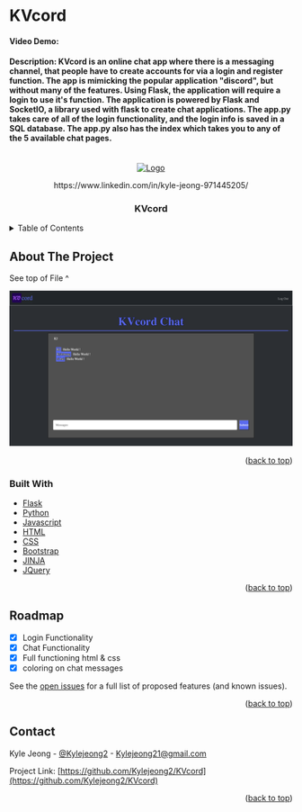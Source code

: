 # KVcord
#### Video Demo:  <URL HERE>
#### Description: KVcord is an online chat app where there is a messaging channel, that people have to create accounts for via a login and register function. The app is mimicking the popular application "discord", but without many of the features. Using Flask, the application will require a login to use it's function. The application is powered by Flask and SocketIO, a library used with flask to create chat applications. The app.py takes care of all of the login functionality, and the login info is saved in a SQL database. The app.py also has the index which takes you to any of the 5 available chat pages. 

<div id="top"></div>
<!-- PROJECT LOGO -->
<br />
<div align="center">
  <a href="https://github.com/Kylejeong2/KVcord">
    <img src="/static/favicon.ico" alt="Logo" width="80" height="80">
  </a>
  <p>https://www.linkedin.com/in/kyle-jeong-971445205/</p>
<h3 align="center">KVcord</h3>

<div align="left">
<!-- TABLE OF CONTENTS -->
<details>
  <summary>Table of Contents</summary>
  <ol>
    <li>
      <a href="#about-the-project">About The Project</a>
      <ul>
        <li><a href="#built-with">Built With</a></li>
      </ul>
    </li>
    <li><a href="#usage">Usage</a></li>
    <li><a href="#roadmap">Roadmap</a></li>
    <li><a href="#contact">Contact</a></li>
  </ol>
</details>



<!-- ABOUT THE PROJECT -->
## About The Project
See top of File ^

<img src="/images/screenshot.png" alt="ss of site">

<p align="right">(<a href="#top">back to top</a>)</p>


### Built With

* [Flask](https://flask.palletsprojects.com/en/2.0.x/)
* [Python](https://www.python.org/)
* [Javascript](https://www.javascript.com/)
* [HTML](https://html.com/)
* [CSS](https://developer.mozilla.org/en-US/docs/Web/CSS)
* [Bootstrap](https://getbootstrap.com)
* [JINJA](https://jinja.palletsprojects.com/en/3.1.x/)
* [JQuery](https://jquery.com/)

<p align="right">(<a href="#top">back to top</a>)</p>

<!-- ROADMAP -->
## Roadmap

- [x] Login Functionality
- [x] Chat Functionality
- [x] Full functioning html & css
- [x] coloring on chat messages

See the [open issues](https://github.com/Kylejeong2/KVcord/issues) for a full list of proposed features (and known issues).

<p align="right">(<a href="#top">back to top</a>)</p>

<!-- CONTACT -->
## Contact

Kyle Jeong - [@Kylejeong2](https://twitter.com/kylejeong21) - Kylejeong21@gmail.com

Project Link: [https://github.com/Kylejeong2/KVcord](https://github.com/Kylejeong2/KVcord)

<p align="right">(<a href="#top">back to top</a>)</p>
 
  </div>

 <!-- MARKDOWN LINKS & IMAGES -->
<!-- https://www.markdownguide.org/basic-syntax/#reference-style-links -->
[contributors-shield]: https://img.shields.io/github/contributors/Kylejeong2/KVcord.svg?style=for-the-badge
[contributors-url]: https://github.com/Kylejeong2/KVcord/graphs/contributors
[forks-shield]: https://img.shields.io/github/forks/Kylejeong2/KVcord.svg?style=for-the-badge
[forks-url]: https://github.com/Kylejeong2/KVcord/network/members
[stars-shield]: https://img.shields.io/github/stars/Kylejeong2/KVcord.svg?style=for-the-badge
[stars-url]: https://github.com/Kylejeong2/KVcord/stargazers
[issues-shield]: https://img.shields.io/github/issues/Kylejeong2/KVcord.svg?style=for-the-badge
[issues-url]: https://github.com/Kylejeong2/KVcord/issues
[license-shield]: https://img.shields.io/github/license/Kylejeong2/KVcord.svg?style=for-the-badge
[license-url]: https://github.com/Kylejeong2/KVcord/blob/master/LICENSE.txt
[linkedin-shield]: https://img.shields.io/badge/-LinkedIn-black.svg?style=for-the-badge&logo=linkedin&colorB=555
[linkedin-url]: https://www.linkedin.com/in/kyle-jeong-971445205/
[product-screenshot]: images/screenshot.png